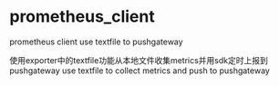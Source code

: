 # prometheus_client
prometheus client use textfile to pushgateway 

使用exporter中的textfile功能从本地文件收集metrics并用sdk定时上报到pushgateway
use textfile to collect metrics and push to pushgateway
